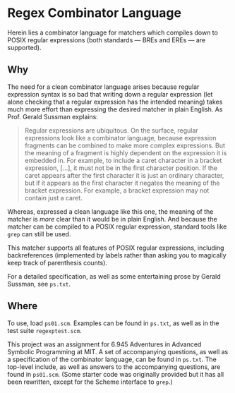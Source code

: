 Regex Combinator Language
=========================

Herein lies a combinator language for matchers which compiles down to POSIX
regular expressions (both standards &mdash; BREs and EREs &mdash; are
supported).

Why
---
The need for a clean combinator language arises because regular expression
syntax is so bad that writing down a regular expression (let alone checking
that a regular expression has the intended meaning) takes much more effort than
expressing the desired matcher in plain English.  As Prof. Gerald Sussman
explains:

> Regular expressions are ubiquitous.  On the surface, regular
> expressions look like a combinator language, because expression
> fragments can be combined to make more complex expressions.  But the
> meaning of a fragment is highly dependent on the expression it is
> embedded in.  For example, to include a caret character in a bracket
> expression, [...], it must not be in the first character position.
> If the caret appears after the first character it is just an ordinary
> character, but if it appears as the first character it negates the
> meaning of the bracket expression.  For example, a bracket expression
> may not contain just a caret.


Whereas, expressed a clean language like this one, the meaning of the matcher
is _more_ clear than it would be in plain English.  And because the matcher can
be compiled to a POSIX regular expression, standard tools like `grep` can still
be used.

This matcher supports all features of POSIX regular expressions, including
backreferences (implemented by labels rather than asking you to magically keep
track of parenthesis counts).

For a detailed specification, as well as some entertaining prose by Gerald
Sussman, see `ps.txt`.

Where
-----
To use, load `ps01.scm`.  Examples can be found in `ps.txt`, as well as in the
test suite `regexptest.scm`.

This project was an assignment for 6.945 Adventures in Advanced Symbolic
Programming at MIT.  A set of accompanying questions, as well as a
specification of the combinator language, can be found in `ps.txt`.  The
top-level include, as well as answers to the accompanying questions, are found
in `ps01.scm`.  (Some starter code was originally provided but it has all been
rewritten, except for the Scheme interface to `grep`.)

